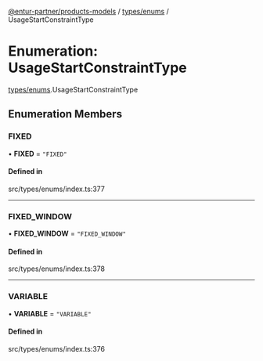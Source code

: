 [@entur-partner/products-models](../README.md) / [types/enums](../modules/types_enums.md) / UsageStartConstraintType

# Enumeration: UsageStartConstraintType

[types/enums](../modules/types_enums.md).UsageStartConstraintType

## Enumeration Members

### FIXED

• **FIXED** = ``"FIXED"``

#### Defined in

src/types/enums/index.ts:377

___

### FIXED\_WINDOW

• **FIXED\_WINDOW** = ``"FIXED_WINDOW"``

#### Defined in

src/types/enums/index.ts:378

___

### VARIABLE

• **VARIABLE** = ``"VARIABLE"``

#### Defined in

src/types/enums/index.ts:376
